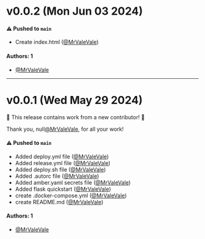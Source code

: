 # v0.0.2 (Mon Jun 03 2024)

#### ⚠️ Pushed to `main`

- Create index.html ([@MrValeVale](https://github.com/MrValeVale))

#### Authors: 1

- [@MrValeVale](https://github.com/MrValeVale)

---

# v0.0.1 (Wed May 29 2024)

:tada: This release contains work from a new contributor! :tada:

Thank you, null[@MrValeVale](https://github.com/MrValeVale), for all your work!

#### ⚠️ Pushed to `main`

- Added deploy.yml file ([@MrValeVale](https://github.com/MrValeVale))
- Added release.yml file ([@MrValeVale](https://github.com/MrValeVale))
- Added deploy.sh file ([@MrValeVale](https://github.com/MrValeVale))
- Added .autorc file ([@MrValeVale](https://github.com/MrValeVale))
- Added amber.yaml secrets file ([@MrValeVale](https://github.com/MrValeVale))
- Added flask quickstart ([@MrValeVale](https://github.com/MrValeVale))
- create .docker-compose.yml ([@MrValeVale](https://github.com/MrValeVale))
- create README.md ([@MrValeVale](https://github.com/MrValeVale))

#### Authors: 1

- [@MrValeVale](https://github.com/MrValeVale)
